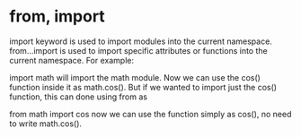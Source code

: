 # from, import
import keyword is used to import modules into the current namespace. from…import is used to import specific attributes or functions into the current namespace. For example:

import math
will import the math module. Now we can use the cos() function inside it as math.cos(). But if we wanted to import just the cos() function, this can done using from as

from math import cos
now we can use the function simply as cos(), no need to write math.cos().

